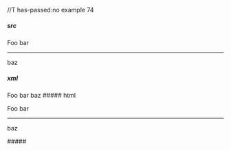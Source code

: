 //T has-passed:no
example 74
##### src
Foo
bar
* * *
baz
##### xml
<?xml version="1.0" encoding="UTF-8"?>
<!DOCTYPE document SYSTEM "CommonMark.dtd">
<document xmlns="http://commonmark.org/xml/1.0">
  <paragraph>
    <text>Foo</text>
    <softbreak />
    <text>bar</text>
  </paragraph>
  <thematic_break />
  <paragraph>
    <text>baz</text>
  </paragraph>
</document>
##### html
<p>Foo
bar</p>
<hr />
<p>baz</p>
#####
